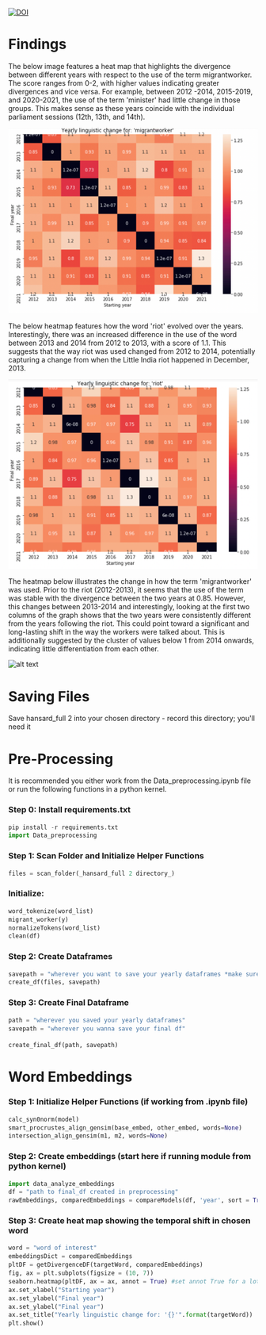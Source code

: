 [![DOI](https://zenodo.org/badge/481045361.svg)](https://zenodo.org/badge/latestdoi/481045361)

# Findings

The below image features a heat map that highlights the divergence between different years with respect to the use of the term migrantworker. The score ranges from 0-2, with higher values indicating greater divergences and vice versa. For example, between 2012 -2014, 2015-2019, and 2020-2021, the use of the term 'minister' had little change in those groups. This makes sense as these years coincide with the individual parliament sessions (12th, 13th, and 14th). 

![alt text](https://github.com/macs30200-s22/replication-materials-ValAlvernUChic/blob/main/migrantworker%20embeddings.png)

The below heatmap features how the word 'riot' evolved over the years. Interestingly, there was an increased difference in the use of the word between 2013 and 2014 from 2012 to 2013, with a score of 1.1. This suggests that the way riot was used changed from 2012 to 2014, potentially capturing a change from when the Little India riot happened in December, 2013. 

![alt text](https://github.com/macs30200-s22/replication-materials-ValAlvernUChic/blob/main/riot%20embeddings.png)

The heatmap below illustrates the change in how the term 'migrantworker' was used. Prior to the riot (2012-2013), it seems that the use of the term was stable with the divergence between the two years at 0.85. However, this changes between 2013-2014 and interestingly, looking at the first two columns of the graph shows that the two years were consistently different from the years following the riot. This could point toward a significant and long-lasting shift in the way the workers were talked about. This is additionally suggested by the cluster of values below 1 from 2014 onwards, indicating little differentiation from each other. 

![alt text](https://github.com/macs30200-s22/replication-materials-ValAlvernUChic/blob/main/migrantworkers%20embeddings.png)

# Saving Files
Save hansard_full 2 into your chosen directory - record this directory; you'll need it

# Pre-Processing
It is recommended you either work from the Data_preprocessing.ipynb file or run the following functions in a python kernel. 

### Step 0: Install requirements.txt 
```python 
pip install -r requirements.txt
import Data_preprocessing
```

### Step 1: Scan Folder and Initialize Helper Functions 
```python 
files = scan_folder(_hansard_full 2 directory_)
```

### Initialize: 
```python 
word_tokenize(word_list)
migrant_worker(y)
normalizeTokens(word_list)
clean(df)
```

### Step 2: Create Dataframes 
```python
savepath = "wherever you want to save your yearly dataframes *make sure it's a directory! and ends with a /"
create_df(files, savepath)
```

### Step 3: Create Final Dataframe 
```python 
path = "wherever you saved your yearly dataframes"
savepath = "wherever you wanna save your final df" 

create_final_df(path, savepath)
```

# Word Embeddings

### Step 1: Initialize Helper Functions (if working from .ipynb file)
```python 
calc_syn0norm(model)
smart_procrustes_align_gensim(base_embed, other_embed, words=None)
intersection_align_gensim(m1, m2, words=None)
```

### Step 2: Create embeddings (start here if running module from python kernel)
```python
import data_analyze_embeddings
df = "path to final_df created in preprocessing"
rawEmbeddings, comparedEmbeddings = compareModels(df, 'year', sort = True)
```

### Step 3: Create heat map showing the temporal shift in chosen word 
```python 
word = "word of interest" 
embeddingsDict = comparedEmbeddings
pltDF = getDivergenceDF(targetWord, comparedEmbeddings)
fig, ax = plt.subplots(figsize = (10, 7))
seaborn.heatmap(pltDF, ax = ax, annot = True) #set annot True for a lot more information
ax.set_xlabel("Starting year")
ax.set_ylabel("Final year")
ax.set_ylabel("Final year")
ax.set_title("Yearly linguistic change for: '{}'".format(targetWord))
plt.show()
```
